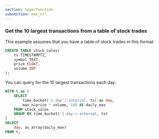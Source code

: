 ```yaml
---
section: hyperfunction
subsection: max_n()
---
```


### Get the 10 largest transactions from a table of stock trades

This example assumes that you have a table of stock trades in this format:

```sql
CREATE TABLE stock_sales(
    ts TIMESTAMPTZ,
    symbol TEXT,
    price FLOAT,
    volume INT
);
```

You can query for the 10 largest transactions each day:

```sql
WITH t as (
    SELECT
        time_bucket('1 day'::interval, ts) as day,
        max_n(price * volume, 10) AS daily_max
    FROM stock_sales
    GROUP BY time_bucket('1 day'::interval, ts)
)
SELECT
    day, as_array(daily_max)
FROM t;
```
